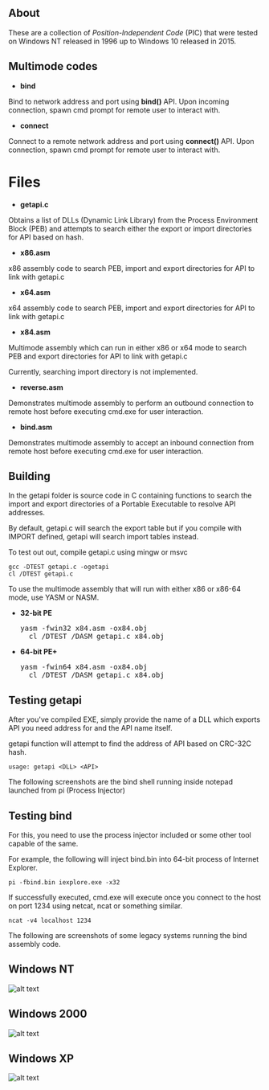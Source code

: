 
## About ##

These are a collection of *Position-Independent Code* (PIC) that were tested on Windows NT released in 1996 up to Windows 10 released in 2015.

## Multimode codes ##

* **bind**

Bind to network address and port using **bind()** API. Upon incoming connection, spawn cmd prompt for remote user to interact with. 

* **connect**

Connect to a remote network address and port using **connect()** API. Upon connection, spawn cmd prompt for remote user to interact with.

# Files

* **getapi.c**

Obtains a list of DLLs (Dynamic Link Library) from the Process Environment Block (PEB) and attempts to search either the export or import directories for API based on hash.

* **x86.asm**

x86 assembly code to search PEB, import and export directories for API to link with getapi.c

* **x64.asm**

x64 assembly code to search PEB, import and export directories for API to link with getapi.c

* **x84.asm**

Multimode assembly which can run in either x86 or x64 mode to search PEB and export directories for API to link with getapi.c 

Currently, searching import directory is not implemented. 

* **reverse.asm**

Demonstrates multimode assembly to perform an outbound connection to remote host before executing cmd.exe for user interaction.

* **bind.asm**

Demonstrates multimode assembly to accept an inbound connection from remote host before executing cmd.exe for user interaction.

## Building ##

In the getapi folder is source code in C containing functions to search the import and export directories of a Portable Executable to resolve API addresses.

By default, getapi.c will search the export table but if you compile with IMPORT defined, getapi will search import tables instead.

To test out out, compile getapi.c using mingw or msvc

	gcc -DTEST getapi.c -ogetapi
    cl /DTEST getapi.c
 	
To use the multimode assembly that will run with either x86 or x86-64 mode, use YASM or NASM.
	
* **32-bit PE**

	<pre>yasm -fwin32 x84.asm -ox84.obj 
	cl /DTEST /DASM getapi.c x84.obj</pre> 

* **64-bit PE+**
 
	<pre>yasm -fwin64 x84.asm -ox84.obj
	cl /DTEST /DASM getapi.c x84.obj</pre>

## Testing getapi ##

After you've compiled EXE, simply provide the name of a DLL which exports API you need address for and the API name itself. 

getapi function will attempt to find the address of API based on CRC-32C hash.

	usage: getapi <DLL> <API>

The following screenshots are the bind shell running inside notepad launched from pi (Process Injector)

## Testing bind ##

For this, you need to use the process injector included or some other tool capable of the same.

For example, the following will inject bind.bin into 64-bit process of Internet Explorer.

	pi -fbind.bin iexplore.exe -x32

If successfully executed, cmd.exe will execute once you connect to the host on port 1234 using netcat, ncat or something similar.

	ncat -v4 localhost 1234

The following are screenshots of some legacy systems running the bind assembly code. 

## Windows NT ##

![alt text](https://github.com/odzhan/shellcode/blob/master/win/ss/winnt.png)

## Windows 2000 ##

![alt text](https://github.com/odzhan/shellcode/blob/master/win/ss/win2k.png)

## Windows XP ##

![alt text](https://github.com/odzhan/shellcode/blob/master/win/ss/winxp.png)
